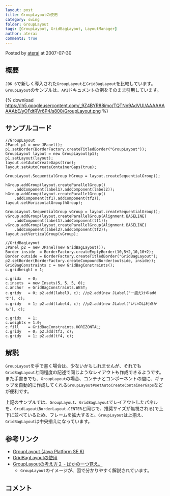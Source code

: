 ```yaml
---
layout: post
title: GroupLayoutの使用
category: swing
folder: GroupLayout
tags: [GroupLayout, GridBagLayout, LayoutManager]
author: aterai
comments: true
---
```


Posted by [aterai](http://terai.xrea.jp/aterai.html) at 2007-07-30

## 概要
`JDK 6`で新しく導入された`GroupLayout`と`GridBagLayout`を比較しています。`GroupLayout`のサンプルは、`API`ドキュメントの例をそのまま引用しています。

{% download https://lh5.googleusercontent.com/_9Z4BYR88imo/TQTNn9AdVUI/AAAAAAAAAbE/yOFdtRVr6P4/s800/GroupLayout.png %}

## サンプルコード
<pre class="prettyprint"><code>//GroupLayout
JPanel p1 = new JPanel();
p1.setBorder(BorderFactory.createTitledBorder("GroupLayout"));
GroupLayout layout = new GroupLayout(p1);
p1.setLayout(layout);
layout.setAutoCreateGaps(true);
layout.setAutoCreateContainerGaps(true);

GroupLayout.SequentialGroup hGroup = layout.createSequentialGroup();

hGroup.addGroup(layout.createParallelGroup()
    .addComponent(label1).addComponent(label2));
hGroup.addGroup(layout.createParallelGroup()
    .addComponent(tf1).addComponent(tf2));
layout.setHorizontalGroup(hGroup);

GroupLayout.SequentialGroup vGroup = layout.createSequentialGroup();
vGroup.addGroup(layout.createParallelGroup(Alignment.BASELINE)
    .addComponent(label1).addComponent(tf1));
vGroup.addGroup(layout.createParallelGroup(Alignment.BASELINE)
    .addComponent(label2).addComponent(tf2));
layout.setVerticalGroup(vGroup);
</code></pre>

<pre class="prettyprint"><code>//GridBagLayout
JPanel p2 = new JPanel(new GridBagLayout());
Border inside  = BorderFactory.createEmptyBorder(10,5+2,10,10+2);
Border outside = BorderFactory.createTitledBorder("GridBagLayout");
p2.setBorder(BorderFactory.createCompoundBorder(outside, inside));
GridBagConstraints c = new GridBagConstraints();
c.gridheight = 1;

c.gridx   = 0;
c.insets  = new Insets(5, 5, 5, 0);
c.anchor  = GridBagConstraints.WEST;
c.gridy   = 0; p2.add(label3, c); //p2.add(new JLabel("一度だけのaddで"), c);
c.gridy   = 1; p2.add(label4, c); //p2.add(new JLabel("いいのは利点かも"), c);

c.gridx   = 1;
c.weightx = 1.0;
c.fill    = GridBagConstraints.HORIZONTAL;
c.gridy   = 0; p2.add(tf3, c);
c.gridy   = 1; p2.add(tf4, c);
</code></pre>

## 解説
`GroupLayout`を手で書く場合は、少ないかもしれませんが、それでも`GridBagLayout`と同程度の記述で同じようなレイアウトも作成できるようです。また手書きでも、`GroupLayout`の場合、コンテナとコンポーネントの間に、ギャップを自動的に作成してくれる`GroupLayout#setAutoCreateContainerGaps`などが便利です。

上記のサンプルでは、`GroupLayout`、`GridBagLayout`でレイアウトしたパネルを、`GridLayout`(`BorderLayout.CENTER`と同じで、推奨サイズが無視される)で上下に並べているため、フレームを拡大すると、`GroupLayout`は上揃え、`GridBagLayout`は中央揃えになっています。

## 参考リンク
- [GroupLayout (Java Platform SE 6)](http://docs.oracle.com/javase/jp/6/api/javax/swing/GroupLayout.html)
- [GridBagLayoutの使用](http://terai.xrea.jp/Swing/GridBagLayout.html)
- [GroupLayoutの考え方２ - ばかの一つ覚え。](http://d.hatena.ne.jp/jawagenjin/20080127/1201444435)
    - `GroupLayout`のイメージが、図で分かりやすく解説されています。

<!-- dummy comment line for breaking list -->

## コメント
